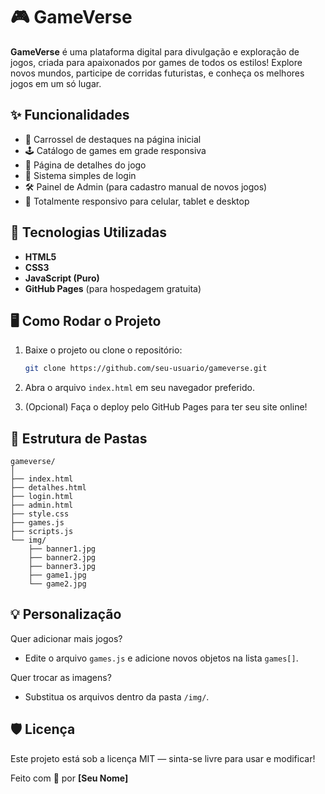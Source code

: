 # 🎮 GameVerse

**GameVerse** é uma plataforma digital para divulgação e exploração de jogos, criada para apaixonados por games de todos os estilos!
Explore novos mundos, participe de corridas futuristas, e conheça os melhores jogos em um só lugar.

## ✨ Funcionalidades

- 🎠 Carrossel de destaques na página inicial
- 🕹️ Catálogo de games em grade responsiva
- 🔎 Página de detalhes do jogo
- 🔐 Sistema simples de login
- 🛠️ Painel de Admin (para cadastro manual de novos jogos)
- 📱 Totalmente responsivo para celular, tablet e desktop

## 🚀 Tecnologias Utilizadas

- **HTML5**
- **CSS3**
- **JavaScript (Puro)**
- **GitHub Pages** (para hospedagem gratuita)

## 🖥️ Como Rodar o Projeto

1. Baixe o projeto ou clone o repositório:
   ```bash
   git clone https://github.com/seu-usuario/gameverse.git
   ```

2. Abra o arquivo `index.html` em seu navegador preferido.
3. (Opcional) Faça o deploy pelo GitHub Pages para ter seu site online!

## 📂 Estrutura de Pastas

```
gameverse/
│
├── index.html
├── detalhes.html
├── login.html
├── admin.html
├── style.css
├── games.js
├── scripts.js
└── img/
    ├── banner1.jpg
    ├── banner2.jpg
    ├── banner3.jpg
    ├── game1.jpg
    └── game2.jpg
```

## 💡 Personalização

Quer adicionar mais jogos?
- Edite o arquivo `games.js` e adicione novos objetos na lista `games[]`.

Quer trocar as imagens?
- Substitua os arquivos dentro da pasta `/img/`.

## 🛡️ Licença

Este projeto está sob a licença MIT — sinta-se livre para usar e modificar!

Feito com 💚 por **[Seu Nome]**

